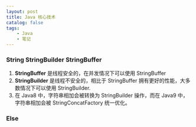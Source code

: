 ```yaml
---
layout: post
title: Java 核心技术
catalog: false
tags:
    - Java
    - 笔记
---
```


### String  StringBuilder  StringBuffer

1. **StringBuffer** 是线程安全的，在并发情况下可以使用 StringBuffer
2. **StringBuilder** 是线程不安全的，相比于 StringBuffer 拥有更好的性能，大多数情况下可以使用 StringBuilder.
3. 在 Java8 中，字符串相加会被转换为 StringBuilder 操作，而在 Java9 中，字符串相加会被 StringConcatFactory 统一优化。



### Else